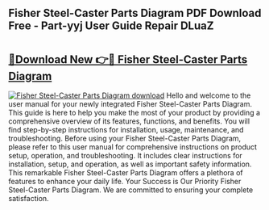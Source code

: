 ## Fisher Steel-Caster Parts Diagram PDF Download Free - Part-yyj User Guide Repair DLuaZ

# <h2><a href="http://dfqc3a.blite.top/?on=Fisher+Steel-Caster+Parts+Diagram">🔗Download New 👉🔴 Fisher Steel-Caster Parts Diagram</a></h2>

[![Fisher Steel-Caster Parts Diagram download](https://i.imgur.com/lujVjoI.png)](http://dfqc3a.blite.top/?on=Fisher+Steel-Caster+Parts+Diagram)
Hello and welcome to the user manual for your newly integrated Fisher Steel-Caster Parts Diagram. This guide is here to help you make the most of your product by providing a comprehensive overview of its features, functions, and benefits. You will find step-by-step instructions for installation, usage, maintenance, and troubleshooting. Before using your Fisher Steel-Caster Parts Diagram, please refer to this user manual for comprehensive instructions on product setup, operation, and troubleshooting. It includes clear instructions for installation, setup, and operation, as well as important safety information. This remarkable Fisher Steel-Caster Parts Diagram offers a plethora of features to enhance your daily life. Your Success is Our Priority Fisher Steel-Caster Parts Diagram. We are committed to ensuring your complete satisfaction.
